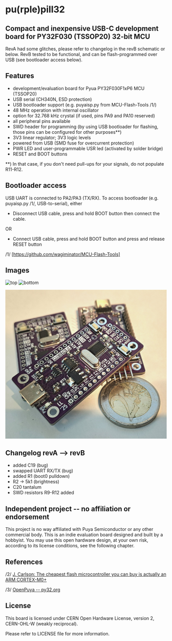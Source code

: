 # pu(rple)pill32
## Compact and inexpensive USB-C development board for PY32F030 (TSSOP20) 32-bit MCU

RevA had some glitches, please refer to changelog in the revB schematic or below.
RevB tested to be functional, and can be flash-programmed over USB (see bootloader access below).

## Features

* development/evaluation board for Pyua PY32F030F1xP6 MCU (TSSOP20)
* USB serial (CH340N, ESD protection)
* USB bootloader support (e.g. puyaisp.py from MCU-Flash-Tools /1/)
* 48 MHz operation with internal oscillator
* option for 32.768 kHz crystal (if used, pins PA9 and PA10 reserved)
* all peripheral pins available
* SWD header for programming (by using USB bootloader for flashing, those pins can be configured for other purposes**)
* 3V3 linear regulator; 3V3 logic levels
* powered from USB (SMD fuse for overcurrent protection)
* PWR LED and user-programmable USR led (activated by solder bridge)
* RESET and BOOT buttons

**) In that case, if you don't need pull-ups for your signals, do not populate R11-R12.

## Bootloader access

USB UART is connected to PA2/PA3 (TX/RX). To access bootloader (e.g. puyaisp.py /1/, USB-to-serial), either

* Disconnect USB cable, press and hold BOOT button then connect the cable.

OR 

* Connect USB cable, press and hold BOOT button and press and release RESET button

/1/ [https://github.com/wagiminator/MCU-Flash-Tools]

## Images

![top](https://llatva.github.io/pupill32/top.png)
![bottom](https://llatva.github.io/pupill32/bottom.png)

![photo](pupill32-revB-photo.jpg)

## Changelog revA --> revB

* added C19 (bug)
* swapped UART RX/TX (bug)
* added R1 (boot0 pulldown)
* R2 -> 5k1 (brightness)
* C20 tantalum
* SWD resistors R9-R12 added

## Independent project -- no affiliation or endorsement

This project is no way affiliated with Puya Semiconductor or any other commercial body. This is an indie evaluation board designed and built by a hobbyist. You may use this open hardware design, at your own risk, according to its license conditions, see the following chapter. 

## References

/2/ [J. Carlson: The cheapest flash microcontroller you can buy is actually an ARM CORTEX-M0+](https://jaycarlson.net/2023/02/04/the-cheapest-flash-microcontroller-you-can-buy-is-actually-an-arm-cortex-m0/)

/3/ [OpenPuya -- py32.org](https://py32.org/en/)

## License

This board is licensed under CERN Open Hardware License, version 2, CERN-OHL-W (weakly reciprocal). 

Please refer to LICENSE file for more information.
